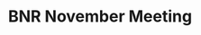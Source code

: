 ---
title : "BNR November Meeting"
subtitle :
params:
  event_date : "November 14th"
  event_time : "5:30 PM - 7:00 PM"
  event_location : "Phoenix Insurance Office"
  event_address : "5100 Westheimer, Houston, TX" 
  event_special: 
  tags:
---